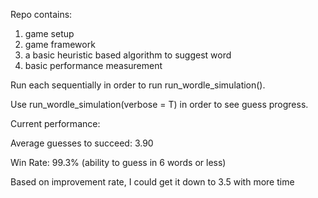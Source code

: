Repo contains:

1. game setup
2. game framework
3. a basic heuristic based algorithm to suggest word
4. basic performance measurement


Run each sequentially in order to run run_wordle_simulation().


Use run_wordle_simulation(verbose = T) in order to see guess progress.


Current performance: 

Average guesses to succeed: 3.90

Win Rate: 99.3% (ability to guess in 6 words or less)



Based on improvement rate, I could get it down to 3.5 with more time
